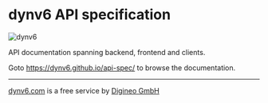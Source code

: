 # dynv6 API specification

![dynv6](https://github.com/user-attachments/assets/3a6e7ecd-4c99-4759-9cda-57c5c23c3005)

API documentation spanning backend, frontend and clients.

Goto <https://dynv6.github.io/api-spec/> to browse the documentation.

---

[dynv6.com](https://dynv6.com/) is a free service by
[Digineo GmbH](https://www.digineo.de/)
